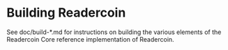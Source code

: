 Building Readercoin
================

See doc/build-*.md for instructions on building the various
elements of the Readercoin Core reference implementation of Readercoin.
